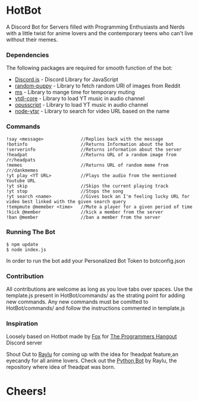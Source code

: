 # HotBot
A Discord Bot for Servers filled with Programming Enthusiasts and Nerds with a little twist for anime lovers and the contemporary teens who can't live without their memes.

### Dependencies
The following packages are required for smooth function of the bot:
* [Discord.js](https://discord.js.org/#/) - Discord Library for JavaScript
* [random-puppy](https://www.npmjs.com/package/random-puppy) - Library to fetch random URl of images from Reddit
* [ms](https://www.npmjs.com/package/ms) - Library to mange time for temporary muting
* [ytdl-core](https://www.npmjs.com/package/ytdl-core) - Library to load YT music in audio channel
* [opusscript](https://www.npmjs.com/package/opusscript) - Library to load YT music in audio channel
* [node-ytsr](https://www.npmjs.com/package/ytsr) - Library to search for video URL based on the name

### Commands
```
!say <message>              //Replies back with the message
!botinfo                    //Returns Information about the bot
!serverinfo                 //Returns information about the server
!headpat                    //Returns URL of a random image from /r/headpats
!memes                      //Returns URL of random meme from /r/dankmemes
!yt play <YT URL>           //Plays the audio from the mentioned Youtube URL
!yt skip                    //Skips the current playing track
!yt stop                    //Stops the song
!yt search <name>           //Gives back an I'm feeling lucky URL for video best linked with the given search query
!tempmute @memeber <time>   //Mute a player for a given period of time
!kick @member               //kick a member from the server
!ban @member                //ban a member from the server
```

### Running The Bot
```
$ npm update
$ node index.js
```
In order to run the bot add your Personalized Bot Token to botconfig.json

### Contribution

All contributions are welcome as long as you love tabs over spaces.
Use the template.js present in HotBot/commands/ as the strating point for adding new commands.
Any new commands must be comitted to HotBot/commands/ and follow the instructions commented in template.js

### Inspiration

Loosely based on Hotbot made by [Fox](https://gitlab.com/Aberrantfox) for [The Programmers Hangout](https://discordapp.com/invite/HR229U) Discord server

Shout Out to [Raylu](https://github.com/raylu) for coming up with the idea for !headpat feature,an eyecandy for all anime lovers.
Check out the [Python Bot](https://github.com/raylu/sbot) by Raylu, the repository where idea of !headpat was born.

# Cheers!


